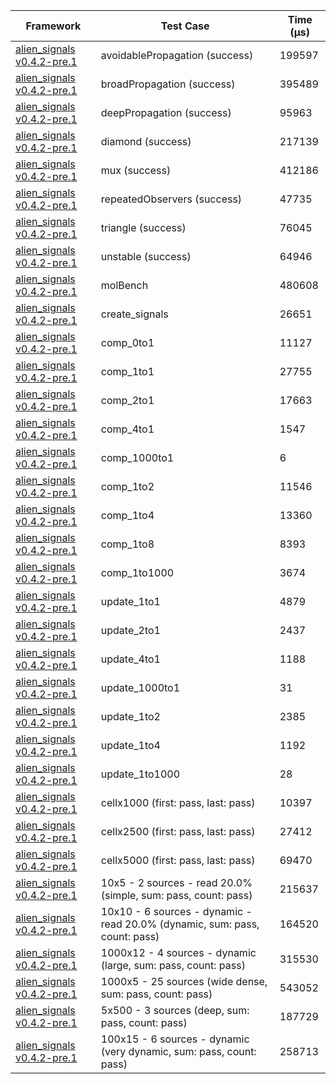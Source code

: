 | Framework | Test Case | Time (μs) |
| --- | --- | --- |
| [alien_signals v0.4.2-pre.1](https://github.com/medz/alien-signals-dart) | avoidablePropagation (success) | 199597 |
| [alien_signals v0.4.2-pre.1](https://github.com/medz/alien-signals-dart) | broadPropagation (success) | 395489 |
| [alien_signals v0.4.2-pre.1](https://github.com/medz/alien-signals-dart) | deepPropagation (success) | 95963 |
| [alien_signals v0.4.2-pre.1](https://github.com/medz/alien-signals-dart) | diamond (success) | 217139 |
| [alien_signals v0.4.2-pre.1](https://github.com/medz/alien-signals-dart) | mux (success) | 412186 |
| [alien_signals v0.4.2-pre.1](https://github.com/medz/alien-signals-dart) | repeatedObservers (success) | 47735 |
| [alien_signals v0.4.2-pre.1](https://github.com/medz/alien-signals-dart) | triangle (success) | 76045 |
| [alien_signals v0.4.2-pre.1](https://github.com/medz/alien-signals-dart) | unstable (success) | 64946 |
| [alien_signals v0.4.2-pre.1](https://github.com/medz/alien-signals-dart) | molBench | 480608 |
| [alien_signals v0.4.2-pre.1](https://github.com/medz/alien-signals-dart) | create_signals | 26651 |
| [alien_signals v0.4.2-pre.1](https://github.com/medz/alien-signals-dart) | comp_0to1 | 11127 |
| [alien_signals v0.4.2-pre.1](https://github.com/medz/alien-signals-dart) | comp_1to1 | 27755 |
| [alien_signals v0.4.2-pre.1](https://github.com/medz/alien-signals-dart) | comp_2to1 | 17663 |
| [alien_signals v0.4.2-pre.1](https://github.com/medz/alien-signals-dart) | comp_4to1 | 1547 |
| [alien_signals v0.4.2-pre.1](https://github.com/medz/alien-signals-dart) | comp_1000to1 | 6 |
| [alien_signals v0.4.2-pre.1](https://github.com/medz/alien-signals-dart) | comp_1to2 | 11546 |
| [alien_signals v0.4.2-pre.1](https://github.com/medz/alien-signals-dart) | comp_1to4 | 13360 |
| [alien_signals v0.4.2-pre.1](https://github.com/medz/alien-signals-dart) | comp_1to8 | 8393 |
| [alien_signals v0.4.2-pre.1](https://github.com/medz/alien-signals-dart) | comp_1to1000 | 3674 |
| [alien_signals v0.4.2-pre.1](https://github.com/medz/alien-signals-dart) | update_1to1 | 4879 |
| [alien_signals v0.4.2-pre.1](https://github.com/medz/alien-signals-dart) | update_2to1 | 2437 |
| [alien_signals v0.4.2-pre.1](https://github.com/medz/alien-signals-dart) | update_4to1 | 1188 |
| [alien_signals v0.4.2-pre.1](https://github.com/medz/alien-signals-dart) | update_1000to1 | 31 |
| [alien_signals v0.4.2-pre.1](https://github.com/medz/alien-signals-dart) | update_1to2 | 2385 |
| [alien_signals v0.4.2-pre.1](https://github.com/medz/alien-signals-dart) | update_1to4 | 1192 |
| [alien_signals v0.4.2-pre.1](https://github.com/medz/alien-signals-dart) | update_1to1000 | 28 |
| [alien_signals v0.4.2-pre.1](https://github.com/medz/alien-signals-dart) | cellx1000 (first: pass, last: pass) | 10397 |
| [alien_signals v0.4.2-pre.1](https://github.com/medz/alien-signals-dart) | cellx2500 (first: pass, last: pass) | 27412 |
| [alien_signals v0.4.2-pre.1](https://github.com/medz/alien-signals-dart) | cellx5000 (first: pass, last: pass) | 69470 |
| [alien_signals v0.4.2-pre.1](https://github.com/medz/alien-signals-dart) | 10x5 - 2 sources - read 20.0% (simple, sum: pass, count: pass) | 215637 |
| [alien_signals v0.4.2-pre.1](https://github.com/medz/alien-signals-dart) | 10x10 - 6 sources - dynamic - read 20.0% (dynamic, sum: pass, count: pass) | 164520 |
| [alien_signals v0.4.2-pre.1](https://github.com/medz/alien-signals-dart) | 1000x12 - 4 sources - dynamic (large, sum: pass, count: pass) | 315530 |
| [alien_signals v0.4.2-pre.1](https://github.com/medz/alien-signals-dart) | 1000x5 - 25 sources (wide dense, sum: pass, count: pass) | 543052 |
| [alien_signals v0.4.2-pre.1](https://github.com/medz/alien-signals-dart) | 5x500 - 3 sources (deep, sum: pass, count: pass) | 187729 |
| [alien_signals v0.4.2-pre.1](https://github.com/medz/alien-signals-dart) | 100x15 - 6 sources - dynamic (very dynamic, sum: pass, count: pass) | 258713 |
